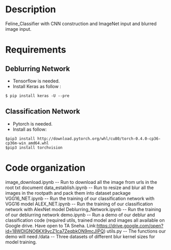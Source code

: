 # Description

Feline_Classifier with CNN construction and ImageNet input and blurred image input.

# Requirements

## Deblurring Network

* Tensorflow is needed.<br>
* Install Keras as follow :<br>
```
$ pip install keras -U --pre
```
## Classification Network
* Pytorch is needed.<br>
* Install as follow:
```
$pip3 install http://download.pytorch.org/whl/cu80/torch-0.4.0-cp36-cp36m-win_amd64.whl 
$pip3 install torchvision
```
# Code organization
image_download.ipynb       --  Run to download all the image from urls in the root txt document
data_establish.ipynb       --  Run to resize and blur all the images in the rootpath and pack them into dataset package
VGG16_NET.ipynb            --  Run the training of our classification network with VGG16 model
ALEX_NET.ipynb             --  Run the training of our classification network with AlexNet model
Deblurring_Network.ipynb   --  Run the training of our deblurring network
demo.ipynb                 --  Run a demo of our deblur and classification code (required utils, trained model and images all available on Google drive. Have open to TA Sneha. Link:https://drive.google.com/open?id=18WDIGNO6KX9ycZ1ca7ZeqbkON9mcJIPQ)
utils.py                   --  The functions our demo will need
/data                      --  Three datasets of different blur kernel sizes for model training.
